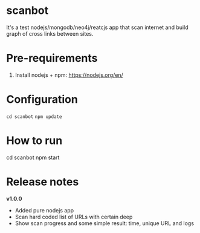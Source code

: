 # scanbot
It's a test nodejs/mongodb/neo4j/reatcjs app that scan internet and build graph of cross links between sites.



Pre-requirements
=======================================
1. Install nodejs + npm: https://nodejs.org/en/



Configuration
=======================================
`cd scanbot`
`npm update`



How to run
=======================================
cd scanbot
npm start








Release notes
=======================================

**v1.0.0**
* Added pure nodejs app
* Scan hard coded list of URLs with certain deep
* Show scan progress and some simple result: time, unique URL and logs


